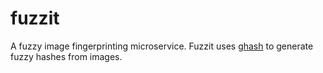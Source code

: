 # fuzzit

A fuzzy image fingerprinting microservice. Fuzzit uses [ghash](https://github.com/skedastik/ghash) to generate fuzzy hashes from images.
